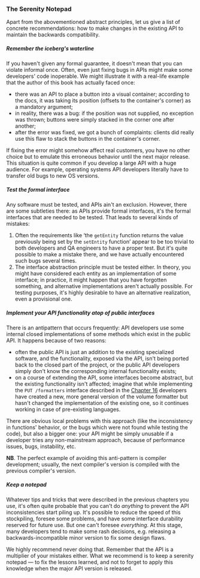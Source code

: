 ### The Serenity Notepad

Apart from the abovementioned abstract principles, let us give a list of concrete recommendations: how to make changes in the existing API to maintain the backwards compatibility.

##### Remember the iceberg's waterline

If you haven't given any formal guarantee, it doesn't mean that you can violate informal once. Often, even just fixing bugs in APIs might make some developers' code inoperable. We might illustrate it with a real-life example that the author of this book has actually faced once:
  * there was an API to place a button into a visual container; according to the docs, it was taking its position (offsets to the container's corner) as a mandatory argument;
  * in reality, there was a bug: if the position was not supplied, no exception was thrown; buttons were simply stacked in the corner one after another;
  * after the error was fixed, we got a bunch of complaints: clients did really use this flaw to stack the buttons in the container's corner.

If fixing the error might somehow affect real customers, you have no other choice but to emulate this erroneous behavior until the next major release. This situation is quite common if you develop a large API with a huge audience. For example, operating systems API developers literally have to transfer old bugs to new OS versions.

##### Test the formal interface

Any software must be tested, and APIs ain't an exclusion. However, there are some subtleties there: as APIs provide formal interfaces, it's the formal interfaces that are needed to be tested. That leads to several kinds of mistakes:

  1. Often the requirements like ‘the `getEntity` function returns the value previously being set by the `setEntity` function’ appear to be too trivial to both developers and QA engineers to have a proper test. But it's quite possible to make a mistake there, and we have actually encountered such bugs several times.
  2. The interface abstraction principle must be tested either. In theory, you might have considered each entity as an implementation of some interface; in practice, it might happen that you have forgotten something, and alternative implementations aren't actually possible. For testing purposes, it's highly desirable to have an alternative realization, even a provisional one.

##### Implement your API functionality atop of public interfaces

There is an antipattern that occurs frequently: API developers use some internal closed implementations of some methods which exist in the public API. It happens because of two reasons:
  * often the public API is just an addition to the existing specialized software, and the functionality, exposed via the API, isn't being ported back to the closed part of the project, or the public API developers simply don't know the corresponding internal functionality exists;
  * on a course of extending the API, some interfaces become abstract, but the existing functionality isn't affected; imagine that while implementing the `PUT /formatters` interface described in the [Chapter 16](#chapter-16) developers have created a new, more general version of the volume formatter but hasn't changed the implementation of the existing one, so it continues working in case of pre-existing languages.

There are obvious local problems with this approach (like the inconsistency in functions' behavior, or the bugs which were not found while testing the code), but also a bigger one: your API might be simply unusable if a developer tries any non-mainstream approach, because of performance issues, bugs, instability, etc.

**NB**. The perfect example of avoiding this anti-pattern is compiler development; usually, the next compiler's version is compiled with the previous compiler's version.

##### Keep a notepad

Whatever tips and tricks that were described in the previous chapters you use, it's often quite probable that you can't do *anything* to prevent the API inconsistencies start piling up. It's possible to reduce the speed of this stockpiling, foresee some problems, and have some interface durability reserved for future use. But one can't foresee *everything*. At this stage, many developers tend to make some rash decisions, e.g. releasing a backwards-incompatible minor version to fix some design flaws.

We highly recommend never doing that. Remember that the API is a multiplier of your mistakes either. What we recommend is to keep a serenity notepad — to fix the lessons learned, and not to forget to apply this knowledge when the major API version is released.